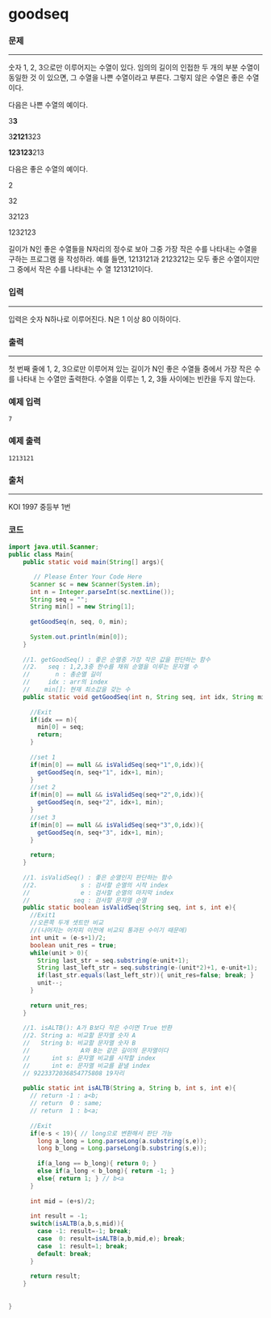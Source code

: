 # goodseq

### 문제

----------

숫자 1, 2, 3으로만 이루어지는 수열이 있다. 임의의 길이의 인접한 두 개의 부분 수열이 동일한 것 이 있으면, 그 수열을 나쁜 수열이라고 부른다. 그렇지 않은 수열은 좋은 수열이다.

다음은 나쁜 수열의 예이다.

3**3**

3**2121**323

**123123**213

다음은 좋은 수열의 예이다.

2

32

32123

1232123

길이가 N인 좋은 수열들을 N자리의 정수로 보아 그중 가장 작은 수를 나타내는 수열을 구하는 프로그램 을 작성하라. 예를 들면, 1213121과 2123212는 모두 좋은 수열이지만 그 중에서 작은 수를 나타내는 수 열 1213121이다.

### 입력

----------

입력은 숫자 N하나로 이루어진다. N은 1 이상 80 이하이다.

### 출력

----------

첫 번째 줄에 1, 2, 3으로만 이루어져 있는 길이가 N인 좋은 수열들 중에서 가장 작은 수를 나타내 는 수열만 출력한다. 수열을 이루는 1, 2, 3들 사이에는 빈칸을 두지 않는다.

### 예제 입력

```
7
```

### 예제 출력

```
1213121
```

### 출처

----------

KOI 1997 중등부 1번

### 코드

```java
import java.util.Scanner;
public class Main{
    public static void main(String[] args){

       // Please Enter Your Code Here
      Scanner sc = new Scanner(System.in);
      int n = Integer.parseInt(sc.nextLine());
      String seq = "";
      String min[] = new String[1];
      
      getGoodSeq(n, seq, 0, min);
      
      System.out.println(min[0]);
    }
    
    //1. getGoodSeq() : 좋은 순열중 가장 작은 값을 판단하는 함수
    //2.   seq : 1,2,3중 한수를 채워 순열을 이루는 문자열 수
    //       n : 총순열 길이
    //     idx : arr의 index
    //    min[]: 현재 최소값을 갖는 수
    public static void getGoodSeq(int n, String seq, int idx, String min[]){
      
      //Exit
      if(idx == n){
        min[0] = seq;
        return; 
      } 
      
      //set 1
      if(min[0] == null && isValidSeq(seq+"1",0,idx)){
        getGoodSeq(n, seq+"1", idx+1, min);  
      }
      //set 2
      if(min[0] == null && isValidSeq(seq+"2",0,idx)){
        getGoodSeq(n, seq+"2", idx+1, min);
      }
      //set 3
      if(min[0] == null && isValidSeq(seq+"3",0,idx)){
        getGoodSeq(n, seq+"3", idx+1, min);
      }
      
      return;
    }
    
    //1. isValidSeq() : 좋은 순열인지 판단하는 함수
    //2.            s : 검사할 순열의 시작 index
    //              e : 검사할 순열의 마지막 index
    //            seq : 검사할 문자열 순열
    public static boolean isValidSeq(String seq, int s, int e){
      //Exit1
      //오른쪽 두개 셋트만 비교
      //(나머지는 어차피 이전에 비교되 통과된 수이기 때문에)
      int unit = (e-s+1)/2;
      boolean unit_res = true;
      while(unit > 0){
        String last_str = seq.substring(e-unit+1);
        String last_left_str = seq.substring(e-(unit*2)+1, e-unit+1);  
        if(last_str.equals(last_left_str)){ unit_res=false; break; }
        unit--;
      }
      
      return unit_res;
    }
    
    //1. isALTB(): A가 B보다 작은 수이면 True 반환
    //2. String a: 비교할 문자열 숫자 A
    //   String b: 비교할 문자열 숫자 B
    //              A와 B는 같은 길이의 문자열이다
    //      int s: 문자열 비교를 시작할 index  
    //      int e: 문자열 비교를 끝낼 index
    // 9223372036854775808 19자리
    
    public static int isALTB(String a, String b, int s, int e){
      // return -1 : a<b;
      // return  0 : same;
      // return  1 : b<a;
      
      //Exit
      if(e-s < 19){ // long으로 변환해서 판단 가능
        long a_long = Long.parseLong(a.substring(s,e));
        long b_long = Long.parseLong(b.substring(s,e));
        
        if(a_long == b_long){ return 0; }
        else if(a_long < b_long){ return -1; }
        else{ return 1; } // b<a
      }
      
      int mid = (e+s)/2;
      
      int result = -1;
      switch(isALTB(a,b,s,mid)){
        case -1: result=-1; break;
        case  0: result=isALTB(a,b,mid,e); break;
        case  1: result=1; break;
        default: break;
      }
      
      return result;
    }
  
  
}   

```